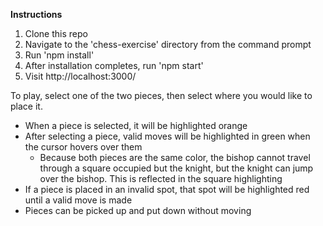 **Instructions**

1. Clone this repo
2. Navigate to the 'chess-exercise' directory from the command prompt
3. Run 'npm install'
4. After installation completes, run 'npm start'
5. Visit http://localhost:3000/

To play, select one of the two pieces, then select where you would like to place it.

- When a piece is selected, it will be highlighted orange
- After selecting a piece, valid moves will be highlighted in green when the cursor hovers over them
  - Because both pieces are the same color, the bishop cannot travel through a square occupied but the knight, but the knight can jump over the bishop. This is reflected in the square highlighting
- If a piece is placed in an invalid spot, that spot will be highlighted red until a valid move is made
- Pieces can be picked up and put down without moving